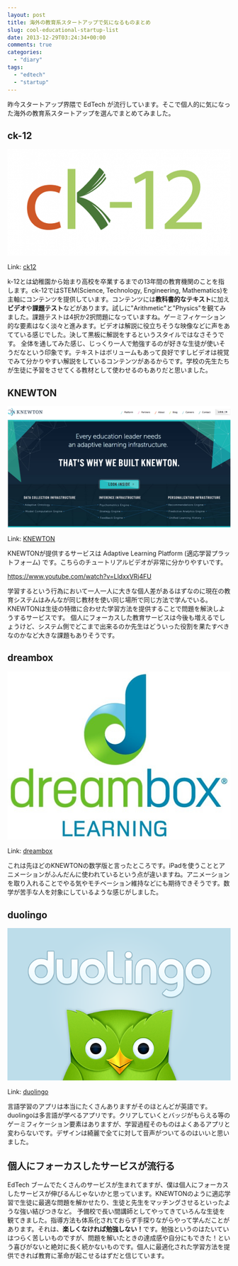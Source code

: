 ```yaml
---
layout: post
title: 海外の教育系スタートアップで気になるものまとめ
slug: cool-educational-startup-list
date: 2013-12-29T03:24:34+00:00
comments: true
categories:
  - "diary"
tags:
  - "edtech"
  - "startup"
---
```


昨今スタートアップ界隈で EdTech が流行しています。そこで個人的に気になった海外の教育系スタートアップを選んでまとめてみました。

## ck-12
<img src="/images/2013/12/ck12logo.png" class="image">

Link: [ck12](http://www.ck12.org/student/)

k-12とは幼稚園から始まり高校を卒業するまでの13年間の教育機関のことを指します。ck-12ではSTEM(Science, Technology, Engineering, Mathematics)を主軸にコンテンツを提供しています。コンテンツには<strong>教科書的なテキスト</strong>に加え<strong>ビデオ</strong>や<strong>課題テスト</strong>などがあります。試しに"Arithmetic"と"Physics"を観てみました。課題テストは4択か2択問題になっていますね。ゲーミフィケーション的な要素はなく淡々と進みます。ビデオは解説に役立ちそうな映像などに声をあてている感じでした。決して黒板に解説をするというスタイルではなさそうです。
全体を通してみた感じ、じっくり一人で勉強するのが好きな生徒が使いそうだなという印象です。テキストはボリュームもあって良好ですしビデオは視覚でみて分かりやすい解説をしているコンテンツがあるからです。学校の先生たちが生徒に予習をさせてくる教材として使わせるのもありだと思いました。

## KNEWTON
<img src="/images/2013/12/knewton.png" class="image">

Link: [KNEWTON](http://www.knewton.com/)

KNEWTONが提供するサービスは Adaptive Learning Platform (適応学習プラットフォーム) です。こちらのチュートリアルビデオが非常に分かりやすいです。

https://www.youtube.com/watch?v=LldxxVRj4FU

学習するという行為において一人一人に大きな個人差があるはずなのに現在の教育システムはみんなが同じ教材を使い同じ場所で同じ方法で学んでいる。KNEWTONは生徒の特徴に合わせた学習方法を提供することで問題を解決しようするサービスです。
個人にフォーカスした教育サービスは今後も増えるでしょうけど、システム側でどこまで出来るのか先生はどういった役割を果たすべきなのかなど大きな課題もありそうです。

## dreambox
<img src="/images/2013/12/dreambox_logo.jpg" class="image">

Link: [dreambox](http://www.dreambox.com/)

これは先ほどのKNEWTONの数学版と言ったところです。iPadを使うこととアニメーションがふんだんに使われているという点が違いますね。アニメーションを取り入れることでやる気やモチベーション維持などにも期待できそうです。数学が苦手な人を対象にしているような感じがしました。

## duolingo
<img src="/images/2013/12/duolingo.png" class="image">

Link: [duolingo](http://www.duolingo.com/)

言語学習のアプリは本当にたくさんありますがそのほとんどが英語です。duolingoは多言語が学べるアプリです。クリアしていくとバッジがもらえる等のゲーミフィケーション要素はありますが、学習過程そのものはよくあるアプリと変わらないです。デザインは綺麗で全てに対して音声がついてるのはいいと思いました。

## 個人にフォーカスしたサービスが流行る
EdTech ブームでたくさんのサービスが生まれてますが、僕は個人にフォーカスしたサービスが伸びるんじゃないかと思っています。KNEWTONのように適応学習で生徒に最適な問題を解かせたり、生徒と先生をマッチングさせるといったような強い結びつきなど。
予備校で長い間講師としてやってきていろんな生徒を観てきました。指導方法も体系化されておらず手探りながらやって学んだことがあります。それは、<strong>楽しくなければ勉強しない！</strong>です。勉強というのはたいていはつらく苦しいものですが、問題を解いたときの達成感や自分にもできた！という喜びがないと絶対に長く続かないものです。個人に最適化された学習方法を提供できれば教育に革命が起こせるはずだと信じています。
